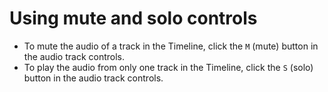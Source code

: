 # Using mute and solo controls

* To mute the audio of a track in the Timeline, click the `M` \(mute\) button in the audio track controls.
* To play the audio from only one track in the Timeline, click the `S` \(solo\) button in the audio track controls.

